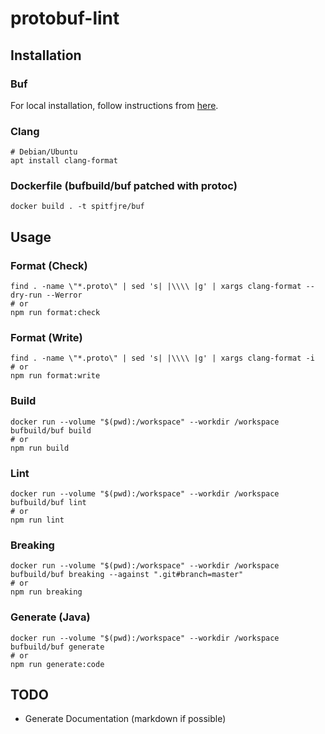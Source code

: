 # protobuf-lint

## Installation

### Buf

For local installation, follow instructions from [here](https://docs.buf.build/installation/).

### Clang

```shell
# Debian/Ubuntu
apt install clang-format
```

### Dockerfile (bufbuild/buf patched with protoc)

```shell
docker build . -t spitfjre/buf
```

## Usage

### Format (Check)

```shell
find . -name \"*.proto\" | sed 's| |\\\\ |g' | xargs clang-format --dry-run --Werror
# or
npm run format:check
```

### Format (Write)

```shell
find . -name \"*.proto\" | sed 's| |\\\\ |g' | xargs clang-format -i
# or
npm run format:write
```

### Build

```shell
docker run --volume "$(pwd):/workspace" --workdir /workspace bufbuild/buf build
# or
npm run build
```

### Lint

```shell
docker run --volume "$(pwd):/workspace" --workdir /workspace bufbuild/buf lint
# or
npm run lint
```

### Breaking

```shell
docker run --volume "$(pwd):/workspace" --workdir /workspace bufbuild/buf breaking --against ".git#branch=master"
# or
npm run breaking
```

### Generate (Java)

```shell
docker run --volume "$(pwd):/workspace" --workdir /workspace bufbuild/buf generate
# or
npm run generate:code
```

## TODO

- Generate Documentation (markdown if possible)

